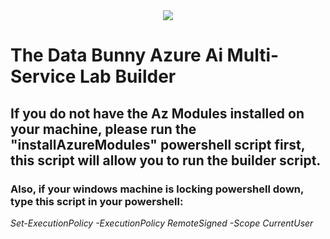 <div align="center"><img src="https://cdn.discordapp.com/attachments/1090395279569723394/1226395634169544817/logo.png?ex=66249cf0&is=661227f0&hm=f48db184ccabbb68b0a88e444d069b302d1c58f0c63a8c3f8a0d0602023427f6&"/></div>

# The Data Bunny Azure Ai Multi-Service Lab Builder

<h2>If you do not have the Az Modules installed on your machine, please run the "installAzureModules" powershell
script first, this script will allow you to run the builder script.</h2>

<h3>Also, if your windows machine is locking powershell down, 
type this script in your powershell: </h3>

<i>Set-ExecutionPolicy -ExecutionPolicy RemoteSigned -Scope CurrentUser</i>

  
